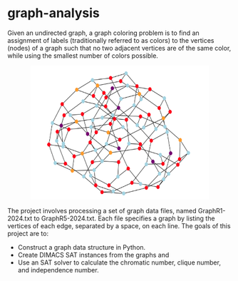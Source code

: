 # graph-analysis

Given an undirected graph, a graph coloring problem is to find an assignment of labels (traditionally referred to as colors) to the vertices (nodes) of a graph such that no two adjacent vertices are of the same color, while using the smallest number of colors possible.

<p align="center">
  <img width="400" height="300" src="https://github.com/shazzad-hasan/graph-analysis/blob/main/images/graph-coloring.png" />
</p>

The project involves processing a set of graph data files, named GraphR1-2024.txt to GraphR5-2024.txt. Each file specifies a graph by listing the vertices of each edge, separated by a space, on each line. The goals of this project are to:

- Construct a graph data structure in Python.
- Create DIMACS SAT instances from the graphs and 
- Use an SAT solver to calculate the chromatic number, clique number, and independence number.

